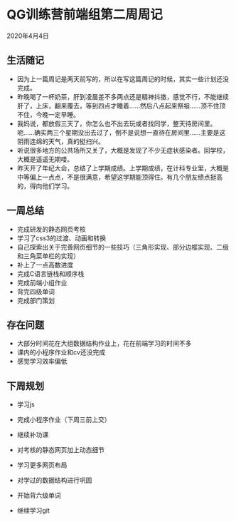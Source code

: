 # QG训练营前端组第二周周记

2020年4月4日



##  生活随记

- 因为上一篇周记是两天前写的，所以在写这篇周记的时候，其实一些计划还没完成。
- 昨晚喝了一杯奶茶，肝到凌晨差不多两点还是精神抖擞，感觉不行，不能继续肝了，上床，翻来覆去，等到四点才睡着……然后八点起来祭祖……顶不住顶不住，今晚一定早睡。
- 我妈说，都放假三天了，你怎么也不出去玩或者找同学，整天待房间里。呃……确实两三个星期没出去过了，倒不是说想一直待在房间里……主要是这阴雨连绵的天气，真的挺扫兴。
- 听说很多地方的公共场所又关了，大概是发现了不少无症状感染者。回学校，大概是遥遥无期喽。
- 昨天开了年纪大会，总结了上学期成绩。上学期成绩，在计科专业里，大概是中等偏上一点点，不是很满意，希望这学期能顶得住。有几个朋友绩点挺高的，得向他们学习。

## 一周总结

- 完成研发的静态网页考核
- 学习了css3的过渡、动画和转换
- 自己探索出关于完善网页细节的一些技巧（三角形实现、部分边框实现、二级和三角菜单栏的实现）
- 补上了一点高数进度
- 完成C语言链栈和顺序栈
- 完成前端小组作业
- 背完四级单词
- 完成部门策划

## 存在问题

- 大部分时间花在大组数据结构作业上，花在前端学习的时间不多
- 课内的小程序作业和cv还没完成
- 感觉学习效率偏低

## 下周规划

- 学习js
- 完成小程序作业（下周三前上交）
- 继续补功课

- 对考核的静态网页加上动态细节
- 学习更多网页布局
- 对学过的数据结构进行巩固
- 开始背六级单词
- 继续学习git